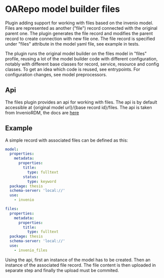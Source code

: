 # OARepo model builder files

Plugin adding support for working with files based on the invenio model. <br>
Files are represented as another ("file") record connected with the original parent one.
The plugin generates the file record and modifies the parent record to create connection with new file one.
The file record is specified under "files" attribute in the model yaml file, see example 
in tests.

The plugin runs the original model builder on the files model in "files" profile, 
reusing a lot of the model builder code with different configuration, notably with different
base classes for record, service, resource and config classes.
To get an idea which code is reused, see entrypoints. For configuration changes, see model preprocessors.

## Api

The files plugin provides an api for working with files.
The api is by default accessible at {original model url}/{base record id}/files.
The api is taken from InvenioRDM, the docs are [here](https://inveniordm.docs.cern.ch/reference/rest_api_drafts_records/#record-files)

## Example

A simple record with associated files can be defined as this:
```yaml
model:
  properties:
    metadata:
      properties:
        title:
          type: fulltext
        status:
          type: keyword
  package: thesis
  schema-server: 'local://'
  use:
    - invenio

files:
  properties:
    metadata:
      properties:
        title:
          type: fulltext
  package: thesis
  schema-server: 'local://'
  use:
    - invenio_files
```
Using the api, first an
instance of the model has to be created. Then an instance of the
associated file record. The file content is then uploaded in separate step and
finally the upload must be commited.